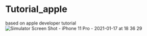 # Tutorial_apple
based on apple developer tutorial
![Simulator Screen Shot - iPhone 11 Pro - 2021-01-17 at 18 36 29](https://user-images.githubusercontent.com/36950883/104847874-5a499100-58f3-11eb-9a8b-c6d217e89837.png)
